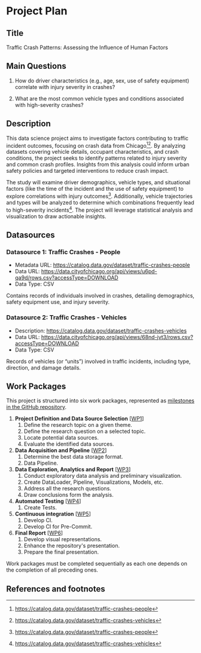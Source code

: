 # Project Plan

## Title

Traffic Crash Patterns: Assessing the Influence of Human Factors

## Main Questions

1. How do driver characteristics (e.g., age, sex, use of safety equipment) correlate with injury severity in crashes?

2. What are the most common vehicle types and conditions associated with high-severity crashes?

## Description

This data science project aims to investigate factors contributing to traffic incident outcomes, focusing on crash data from Chicago[^r1][^r2]. By analyzing datasets covering vehicle details, occupant characteristics, and crash conditions, the project seeks to identify patterns related to injury severity and common crash profiles. Insights from this analysis could inform urban safety policies and targeted interventions to reduce crash impact.

The study will examine driver demographics, vehicle types, and situational factors (like the time of the incident and the use of safety equipment) to explore correlations with injury outcomes[^r1]. Additionally, vehicle trajectories and types will be analyzed to determine which combinations frequently lead to high-severity incidents[^r2]. The project will leverage statistical analysis and visualization to draw actionable insights.

## Datasources

### Datasource 1: Traffic Crashes - People

- Metadata URL: https://catalog.data.gov/dataset/traffic-crashes-people
- Data URL: https://data.cityofchicago.org/api/views/u6pd-qa9d/rows.csv?accessType=DOWNLOAD
- Data Type: CSV

Contains records of individuals involved in crashes, detailing demographics, safety equipment use, and injury severity.

### Datasource 2: Traffic Crashes - Vehicles

- Description: https://catalog.data.gov/dataset/traffic-crashes-vehicles
- Data URL: https://data.cityofchicago.org/api/views/68nd-jvt3/rows.csv?accessType=DOWNLOAD
- Data Type: CSV

Records of vehicles (or “units”) involved in traffic incidents, including type, direction, and damage details.

## Work Packages

This project is structured into six work packages, represented as [milestones in the GitHub repository](https://github.com/asheerali/advanced-data-engineering/milestones).

1. **Project Definition and Data Source Selection** [[WP1](https://github.com/asheerali/advanced-data-engineering/milestone/1)]
   1. Define the research topic on a given theme.
   2. Define the research question on a selected topic.
   3. Locate potential data sources.
   4. Evaluate the identified data sources.
2. **Data Acquisition and Pipeline** [[WP2](https://github.com/asheerali/advanced_data_engineering/milestone/2)]
   1. Determine the best data storage format.
   2. Data Pipeline.
3. **Data Exploration, Analytics and Report** [[WP3](https://github.com/asheerali/advanced_data_engineering/milestone/3)]
   1. Conduct exploratory data analysis and preliminary visualization.
   2. Create DataLoader, Pipeline, Visualizations, Models, etc.
   3. Address all the research questions.
   4. Draw conclusions form the analysis.
4. **Automated Testing** [[WP4](https://github.com/asheerali/advanced_data_engineering/milestone/4)]
   1. Create Tests.
5. **Continuous integration** [[WP5](https://github.com/asheerali/advanced_data_engineering/milestone/5)]
   1. Develop CI.
   2. Develop CI for Pre-Commit.
6. **Final Report** [[WP6](https://github.com/asheerali/advanced_data_engineering/milestone/6)]
   1. Develop visual representations.
   2. Enhance the repository's presentation.
   3. Prepare the final presentation.

Work packages must be completed sequentially as each one depends on the completion of all preceding ones.

## References and footnotes

[^r1]: https://catalog.data.gov/dataset/traffic-crashes-people
[^r2]: https://catalog.data.gov/dataset/traffic-crashes-vehicles
